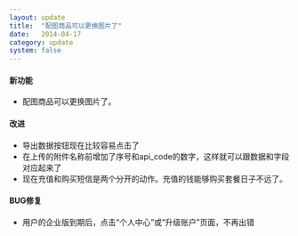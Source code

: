 ```yaml
---
layout: update
title:  "配图商品可以更换图片了"
date:   2014-04-17
category: update
system: false
---
```


#### 新功能
* 配图商品可以更换图片了。

#### 改进
* 导出数据按钮现在比较容易点击了
* 在上传的附件名称前增加了序号和api_code的数字，这样就可以跟数据和字段对应起来了 
* 现在充值和购买短信是两个分开的动作。充值的钱能够购买套餐日子不远了。

#### BUG修复
* 用户的企业版到期后，点击“个人中心”或“升级账户”页面，不再出错